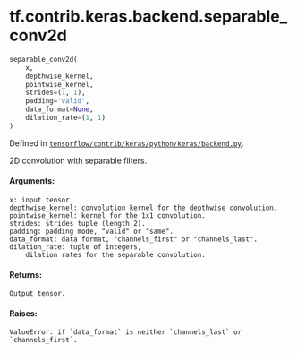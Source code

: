 <div itemscope itemtype="http://developers.google.com/ReferenceObject">
<meta itemprop="name" content="tf.contrib.keras.backend.separable_conv2d" />
</div>

# tf.contrib.keras.backend.separable_conv2d

``` python
separable_conv2d(
    x,
    depthwise_kernel,
    pointwise_kernel,
    strides=(1, 1),
    padding='valid',
    data_format=None,
    dilation_rate=(1, 1)
)
```



Defined in [`tensorflow/contrib/keras/python/keras/backend.py`](https://www.tensorflow.org/code/tensorflow/contrib/keras/python/keras/backend.py).

2D convolution with separable filters.

#### Arguments:

    x: input tensor
    depthwise_kernel: convolution kernel for the depthwise convolution.
    pointwise_kernel: kernel for the 1x1 convolution.
    strides: strides tuple (length 2).
    padding: padding mode, "valid" or "same".
    data_format: data format, "channels_first" or "channels_last".
    dilation_rate: tuple of integers,
        dilation rates for the separable convolution.


#### Returns:

    Output tensor.


#### Raises:

    ValueError: if `data_format` is neither `channels_last` or
    `channels_first`.
